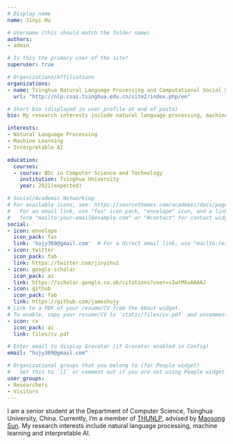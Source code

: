 ```yaml
---
# Display name
name: Jinyi Hu

# Username (this should match the folder name)
authors:
- admin

# Is this the primary user of the site?
superuser: true

# Organizations/Affiliations
organizations:
- name: Tsinghua Natural Language Processing and Computational Social Science Lab (THUNLP)
  url: "http://nlp.csai.tsinghua.edu.cn/site2/index.php/en"

# Short bio (displayed in user profile at end of posts)
bio: My research interests include natural language processing, machine learning and interpretable AI.

interests:
- Natural Language Processing
- Machine Learning 
- Interpretable AI

education:
  courses:
  - course: BSc in Computer Science and Technology
    institution: Tsinghua University
    year: 2021(expected)

# Social/Academic Networking
# For available icons, see: https://sourcethemes.com/academic/docs/page-builder/#icons
#   For an email link, use "fas" icon pack, "envelope" icon, and a link in the
#   form "mailto:your-email@example.com" or "#contact" for contact widget.
social:
- icon: envelope
  icon_pack: fas
  link: 'hujy369@gmail.com'  # For a direct email link, use "mailto:test@example.org".
- icon: twitter
  icon_pack: fab
  link: https://twitter.com/jinyihu2
- icon: google-scholar
  icon_pack: ai
  link: https://scholar.google.co.uk/citations?user=sIwtMXoAAAAJ
- icon: github
  icon_pack: fab
  link: https://github.com/jameshujy
# Link to a PDF of your resume/CV from the About widget.
# To enable, copy your resume/CV to `static/files/cv.pdf` and uncomment the lines below.
- icon: cv
  icon_pack: ai
  link: files/cv.pdf

# Enter email to display Gravatar (if Gravatar enabled in Config)
email: "hujy369@gmail.com"

# Organizational groups that you belong to (for People widget)
#   Set this to `[]` or comment out if you are not using People widget.
user_groups:
- Researchers
- Visitors
---
```


I am a senior student at the Department of Computer Science, Tsinghua University, China. Currently, I’m a member of [THUNLP](http://nlp.csai.tsinghua.edu.cn/site2/index.php/en), advised by [Maosong Sun](http://www.cs.tsinghua.edu.cn/publish/cs/4616/2013/20130424103737386785027/20130424103737386785027_.html). My research interests include natural language processing, machine learning and interpretable AI.
